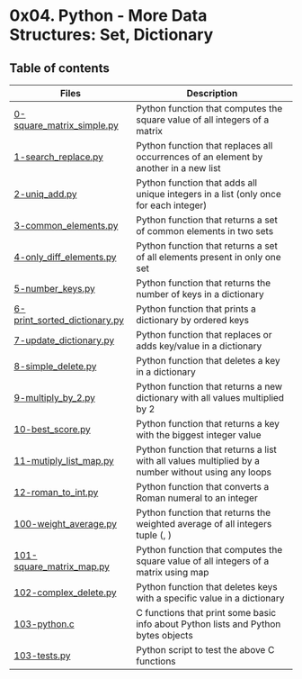 # 0x04. Python - More Data Structures: Set, Dictionary

## Table of contents

| Files                                                          | Description                                                                                        |
| -------------------------------------------------------------- | -------------------------------------------------------------------------------------------------- |
| [0-square_matrix_simple.py](./0-square_matrix_simple.py)       | Python function that computes the square value of all integers of a matrix                         |
| [1-search_replace.py](./1-search_replace.py)                   | Python function that replaces all occurrences of an element by another in a new list               |
| [2-uniq_add.py](./2-uniq_add.py)                               | Python function that adds all unique integers in a list (only once for each integer)               |
| [3-common_elements.py](./3-common_elements.py)                 | Python function that returns a set of common elements in two sets                                  |
| [4-only_diff_elements.py](./4-only_diff_elements.py)           | Python function that returns a set of all elements present in only one set                         |
| [5-number_keys.py](./5-number_keys.py)                         | Python function that returns the number of keys in a dictionary                                    |
| [6-print_sorted_dictionary.py](./6-print_sorted_dictionary.py) | Python function that prints a dictionary by ordered keys                                           |
| [7-update_dictionary.py](./7-update_dictionary.py)             | Python function that replaces or adds key/value in a dictionary                                    |
| [8-simple_delete.py](./8-simple_delete.py)                     | Python function that deletes a key in a dictionary                                                 |
| [9-multiply_by_2.py](./9-multiply_by_2.py)                     | Python function that returns a new dictionary with all values multiplied by 2                      |
| [10-best_score.py](./10-best_score.py)                         | Python function that returns a key with the biggest integer value                                  |
| [11-mutiply_list_map.py](./11-mutiply_list_map.py)             | Python function that returns a list with all values multiplied by a number without using any loops |
| [12-roman_to_int.py](./12-roman_to_int.py)                     | Python function that converts a Roman numeral to an integer                                        |
| [100-weight_average.py](./100-weight_average.py)               | Python function that returns the weighted average of all integers tuple (<score>, <weight>)        |
| [101-square_matrix_map.py](./101-square_matrix_map.py)         | Python function that computes the square value of all integers of a matrix using map               |
| [102-complex_delete.py](./102-complex_delete.py)               | Python function that deletes keys with a specific value in a dictionary                            |
| [103-python.c](./103-python.c)                                 | C functions that print some basic info about Python lists and Python bytes objects                 |
| [103-tests.py](./103-tests.py)                                 | Python script to test the above C functions                                                        |
